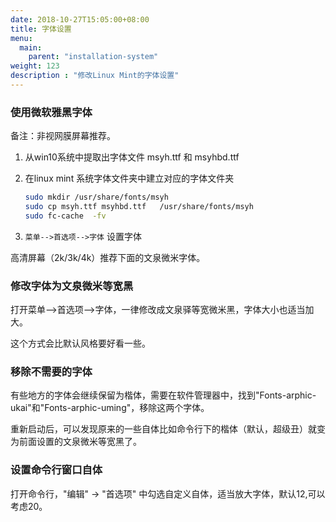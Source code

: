 ```yaml
---
date: 2018-10-27T15:05:00+08:00
title: 字体设置
menu:
  main:
    parent: "installation-system"
weight: 123
description : "修改Linux Mint的字体设置"
---
```


### 使用微软雅黑字体

备注：非视网膜屏幕推荐。

1. 从win10系统中提取出字体文件  msyh.ttf 和 msyhbd.ttf

2. 在linux mint 系统字体文件夹中建立对应的字体文件夹

    ```bash
    sudo mkdir /usr/share/fonts/msyh
    sudo cp msyh.ttf msyhbd.ttf   /usr/share/fonts/msyh
    sudo fc-cache  -fv
    ```

3. `菜单-->首选项-->字体` 设置字体

高清屏幕（2k/3k/4k）推荐下面的文泉微米字体。

### 修改字体为文泉微米等宽黑

打开菜单-->首选项-->字体，一律修改成文泉驿等宽微米黑，字体大小也适当加大。

这个方式会比默认风格要好看一些。

### 移除不需要的字体

有些地方的字体会继续保留为楷体，需要在软件管理器中，找到"Fonts-arphic-ukai"和"Fonts-arphic-uming"，移除这两个字体。

重新启动后，可以发现原来的一些自体比如命令行下的楷体（默认，超级丑）就变为前面设置的文泉微米等宽黑了。

### 设置命令行窗口自体

打开命令行，"编辑" -> "首选项" 中勾选自定义自体，适当放大字体，默认12,可以考虑20。
